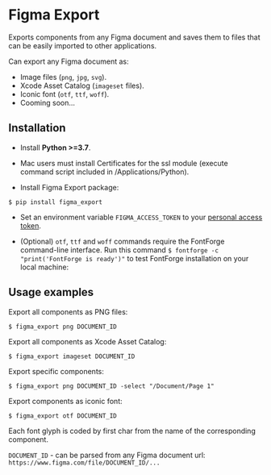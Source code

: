 # Figma Export

Exports components from any Figma document and saves them to files that can be easily imported to other applications.

Can export any Figma document as:

- Image files (```png```, ```jpg```, ```svg```).
- Xcode Asset Catalog (```imageset``` files).
- Iconic font (```otf```, ```ttf```, ```woff```).
- Cooming soon...

## Installation

- Install **Python >=3.7**.

- Mac users must install Certificates for the ssl module (execute command script included in /Applications/Python).

- Install Figma Export package:

```
$ pip install figma_export
```

- Set an environment variable ```FIGMA_ACCESS_TOKEN``` to your [personal access token](https://www.figma.com/developers/docs#auth).

- (Optional) ```otf```, ```ttf``` and ```woff``` commands require the FontForge command-line interface. Run this command ```$ fontforge -c "print('FontForge is ready')"``` to test FontForge installation on your local machine:


## Usage examples

Export all components as PNG files:

```
$ figma_export png DOCUMENT_ID
```

Export all components as Xcode Asset Catalog:

```
$ figma_export imageset DOCUMENT_ID
```

Export specific components:

```
$ figma_export png DOCUMENT_ID -select "/Document/Page 1"
```

Export components as iconic font:

```
$ figma_export otf DOCUMENT_ID
```

Each font glyph is coded by first char from the name of the corresponding component. 

```DOCUMENT_ID``` - can be parsed from any Figma document url: ```https://www.figma.com/file/DOCUMENT_ID/...```

